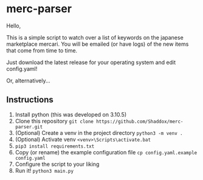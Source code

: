 # merc-parser
Hello,

This is a simple script to watch over a list of keywords on the japanese marketplace mercari. 
You will be emailed (or have logs) of the new items that come from time to time.

Just download the latest release for your operating system and edit config.yaml! 

Or, alternatively...

## Instructions

1. Install python (this was developed on 3.10.5)
2. Clone this repository `git clone https://github.com/Shaddox/merc-parser.git`
3. (Optional) Create a venv in the project directory `python3 -m venv .`
4. (Optional) Activate venv `<venv>\Scripts\activate.bat`
5. `pip3 install requirements.txt`
6. Copy (or rename) the example configuration file `cp config.yaml.example config.yaml`
7. Configure the script to your liking
8. Run it! `python3 main.py`
